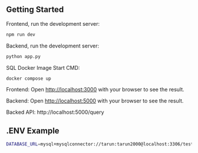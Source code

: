 ## Getting Started

Frontend, run the development server:

```bash
npm run dev
```

Backend, run the development server:

```bash
python app.py
```

SQL Docker Image Start CMD:
```bash
docker compose up
```


Frontend: Open [http://localhost:3000](http://localhost:3000) with your browser to see the result.

Backend: Open [http://localhost:5000](http://localhost:5000) with your browser to see the result.

Backed API: http://localhost:5000/query

## .ENV Example

```bash
DATABASE_URL=mysql+mysqlconnector://tarun:tarun2000@localhost:3306/test
```


